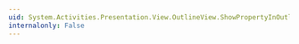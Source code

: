 ```yaml
---
uid: System.Activities.Presentation.View.OutlineView.ShowPropertyInOutlineViewAttribute.DuplicatedChildNodesVisible
internalonly: False
---
```


